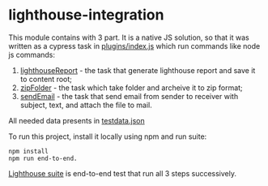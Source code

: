 # lighthouse-integration

This module contains with 3 part. It is a native JS solution, so that it was written as a cypress task in [plugins/index.js](cypress/plugins/index.js) which run commands like node js commands:
1) [lighthouseReport](https://github.com/DenisPitsul2020/lighthouse-integration/blob/d6e490b72dc9923d70d2ccedb91f40808b652f7c/cypress/plugins/index.js#L46) - the task that generate lighthouse report and save it to content root;
2) [zipFolder](https://github.com/DenisPitsul2020/lighthouse-integration/blob/d6e490b72dc9923d70d2ccedb91f40808b652f7c/cypress/plugins/index.js#L70) - the task which take folder and archeive it to zip format;
3) [sendEmail](https://github.com/DenisPitsul2020/lighthouse-integration/blob/d6e490b72dc9923d70d2ccedb91f40808b652f7c/cypress/plugins/index.js#L82) - the task that send email from sender to receiver with subject, text, and attach the file to mail.

All needed data presents in [testdata.json](cypress/fixtures/testdata.json)

To run this project, install it locally using npm and run suite:

```
npm install
npm run end-to-end.
```

[Lighthouse suite](cypress/integration/lighthouse.spec.js) is end-to-end test that run all 3 steps successively.
